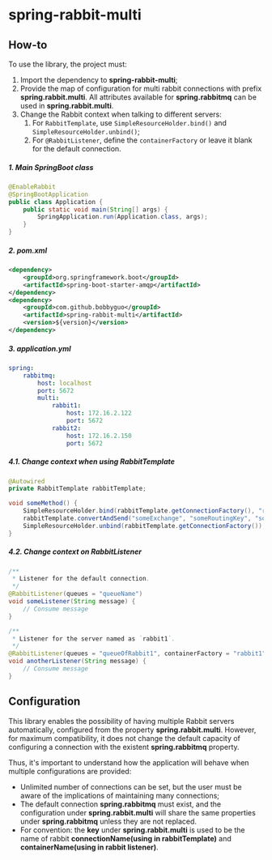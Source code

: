 # spring-rabbit-multi

## How-to
To use the library, the project must:
1. Import the dependency to **spring-rabbit-multi**;
2. Provide the map of configuration for multi rabbit connections with prefix **spring.rabbit.multi**. All 
   attributes available for **spring.rabbitmq** can be used in **spring.rabbit.multi**. 
3. Change the Rabbit context when talking to different servers:
   1. For ```RabbitTemplate```, use ```SimpleResourceHolder.bind()``` and ```SimpleResourceHolder.unbind()```;
   2. For ```@RabbitListener```, define the ```containerFactory``` or leave it blank for the default connection.

##### 1. Main SpringBoot class
```java
@EnableRabbit
@SpringBootApplication
public class Application {
    public static void main(String[] args) {
        SpringApplication.run(Application.class, args);
    }
}
```

##### 2. pom.xml
```xml
<dependency>
    <groupId>org.springframework.boot</groupId>
    <artifactId>spring-boot-starter-amqp</artifactId>
</dependency>
<dependency>
    <groupId>com.github.bobbyguo</groupId>
    <artifactId>spring-rabbit-multi</artifactId>
    <version>${version}</version>
</dependency>
```

##### 3. application.yml
```yaml
spring:
    rabbitmq:
        host: localhost
        port: 5672
        multi:
            rabbit1:
                host: 172.16.2.122
                port: 5672
            rabbit2:
                host: 172.16.2.150
                port: 5672
```

##### 4.1. Change context when using RabbitTemplate
```java
@Autowired
private RabbitTemplate rabbitTemplate;

void someMethod() {
    SimpleResourceHolder.bind(rabbitTemplate.getConnectionFactory(), "rabbit1");
    rabbitTemplate.convertAndSend("someExchange", "someRoutingKey", "someMessage");
    SimpleResourceHolder.unbind(rabbitTemplate.getConnectionFactory());
}
```

##### 4.2. Change context on RabbitListener
```java
/**
 * Listener for the default connection. 
 */
@RabbitListener(queues = "queueName")
void someListener(String message) {
    // Consume message
}

/**
 * Listener for the server named as `rabbit1`. 
 */
@RabbitListener(queues = "queueOfRabbit1", containerFactory = "rabbit1") 
void anotherListener(String message) {
    // Consume message
}
```

## Configuration
This library enables the possibility of having multiple Rabbit servers automatically, configured from the property
**spring.rabbit.multi**. However, for maximum compatibility, it does not change the default capacity of configuring a
connection with the existent **spring.rabbitmq** property.

Thus, it's important to understand how the application will behave when multiple configurations are provided:
* Unlimited number of connections can be set, but the user must be aware of the implications of maintaining many 
connections;
* The default connection **spring.rabbitmq** must exist, and the configuration under **spring.rabbit.multi** will share the same
properties under **spring.rabbitmq** unless they are not replaced.
* For convention: the **key** under **spring.rabbit.multi** is used to be the name of rabbit **connectionName(using in rabbitTemplate)** and **containerName(using in rabbit listener)**.
